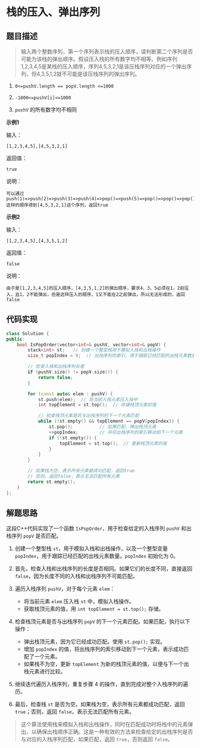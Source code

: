 # 栈的压入、弹出序列

## 题目描述

> 输入两个整数序列，第一个序列表示栈的压入顺序，请判断第二个序列是否可能为该栈的弹出顺序。假设压入栈的所有数字均不相等。例如序列1,2,3,4,5是某栈的压入顺序，序列4,5,3,2,1是该压栈序列对应的一个弹出序列，但4,3,5,1,2就不可能是该压栈序列的弹出序列。

1. `0<=pushV.length == popV.length <=1000`
2. `-1000<=pushV[i]<=1000`

3. `pushV` 的所有数字均不相同

**示例1**

输入：

```
[1,2,3,4,5],[4,5,3,2,1]
```

返回值：

```
true
```

说明：

```
可以通过push(1)=>push(2)=>push(3)=>push(4)=>pop()=>push(5)=>pop()=>pop()=>pop()=>pop()
这样的顺序得到[4,5,3,2,1]这个序列，返回true      
```

**示例2**

输入：

```
[1,2,3,4,5],[4,3,5,1,2]
```

返回值：

```
false
```

说明：

```
由于是[1,2,3,4,5]的压入顺序，[4,3,5,1,2]的弹出顺序，要求4，3，5必须在1，2前压入，且1，2不能弹出，但是这样压入的顺序，1又不能在2之前弹出，所以无法形成的，返回false      
```

## 代码实现

```cpp
class Solution {
public:
    bool IsPopOrder(vector<int>& pushV, vector<int>& popV) {
        stack<int> st;   // 创建一个整型栈用于模拟入栈和出栈操作
        size_t popIndex = 0;  // 出栈序列的索引，用于跟踪已经匹配的出栈元素数量

        // 检查入栈和出栈序列长度
        if (pushV.size() != popV.size()) {
            return false;
        }

        for (const auto& elem : pushV) {
            st.push(elem);  // 将当前入栈元素压入栈中
            int topElement = st.top();  // 存储栈顶元素的值

            // 检查栈顶元素是否与出栈序列的下一个元素匹配
            while (!st.empty() && topElement == popV[popIndex]) {
                st.pop();          // 如果匹配，弹出栈顶元素
                ++popIndex;        // 并将出栈序列的索引移动到下一个元素
                if (!st.empty()) {
                    topElement = st.top();  // 更新栈顶元素的值
                }
            }
        }

        // 如果栈为空，表示所有元素都成功匹配，返回true
        // 否则，返回false，表示无法匹配所有元素
        return st.empty();
    }
};
```

## 解题思路

这段C++代码实现了一个函数 `IsPopOrder`，用于检查给定的入栈序列 `pushV` 和出栈序列 `popV` 是否匹配。

1. 创建一个整型栈 `st`，用于模拟入栈和出栈操作，以及一个整型变量 `popIndex`，用于跟踪已经匹配的出栈元素数量。`popIndex` 初始化为 0。

2. 首先，检查入栈和出栈序列的长度是否相同。如果它们的长度不同，直接返回 `false`，因为长度不同的入栈和出栈序列不可能匹配。

3. 遍历入栈序列 `pushV`，对于每个元素 `elem`：
   - 将当前元素 `elem` 压入栈 `st` 中，模拟入栈操作。
   - 获取栈顶元素的值，用 `int topElement = st.top();` 存储。

4. 检查栈顶元素是否与出栈序列 `popV` 的下一个元素匹配。如果匹配，执行以下操作：
   - 弹出栈顶元素，因为它已经成功匹配。使用 `st.pop();` 实现。
   - 增加 `popIndex` 的值，将出栈序列的索引移动到下一个元素，表示成功匹配了一个元素。
   - 如果栈不为空，更新 `topElement` 为新的栈顶元素的值，以便与下一个出栈元素进行比较。

5. 继续迭代遍历入栈序列，重复步骤 4 的操作，直到完成对整个入栈序列的遍历。

6. 最后，检查栈 `st` 是否为空。如果栈为空，表示所有元素都成功匹配，返回 `true`；否则，返回 `false`，表示无法匹配所有元素。

> 这个算法使用栈来模拟入栈和出栈操作，同时在匹配成功时将栈中的元素弹出，以确保出栈顺序正确。这是一种有效的方法来检查给定的出栈序列是否与对应的入栈序列匹配，如果匹配，返回 `true`，否则返回 `false`。